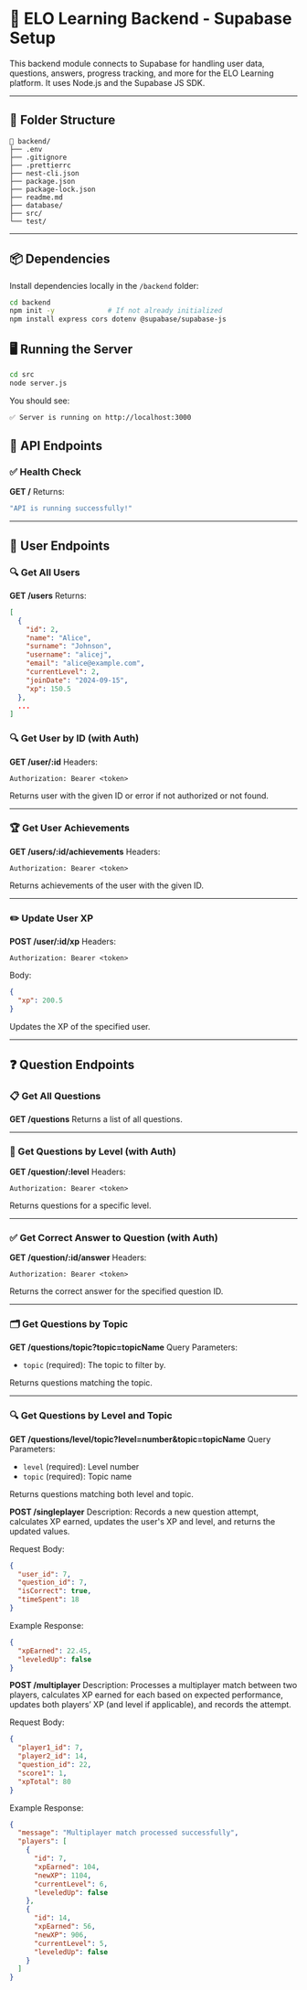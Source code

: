 # 🚀 ELO Learning Backend - Supabase Setup

This backend module connects to Supabase for handling user data, questions, answers, progress tracking, and more for the ELO Learning platform. It uses Node.js and the Supabase JS SDK.

---

## 📁 Folder Structure

```plaintext
📁 backend/
├── .env
├── .gitignore
├── .prettierrc
├── nest-cli.json
├── package.json
├── package-lock.json
├── readme.md
├── database/
├── src/
└── test/
```

---

## 📦 Dependencies

Install dependencies locally in the `/backend` folder:

```bash
cd backend
npm init -y             # If not already initialized
npm install express cors dotenv @supabase/supabase-js
```

## 🖥️ Running the Server

```bash
cd src
node server.js
```

You should see:

```bash
✅ Server is running on http://localhost:3000
```

## 🔁 API Endpoints

### ✅ Health Check

**GET /**
Returns:

```bash
"API is running successfully!"
```

---

## 👤 User Endpoints

### 🔍 Get All Users

**GET /users**
Returns:

```json
[
  {
    "id": 2,
    "name": "Alice",
    "surname": "Johnson",
    "username": "alicej",
    "email": "alice@example.com",
    "currentLevel": 2,
    "joinDate": "2024-09-15",
    "xp": 150.5
  },
  ...
]
```

### 🔍 Get User by ID (with Auth)

**GET /user/\:id**
Headers:

```plaintext
Authorization: Bearer <token>
```

Returns user with the given ID or error if not authorized or not found.

---

### 🏆 Get User Achievements

**GET /users/\:id/achievements**
Headers:

```plaintext
Authorization: Bearer <token>
```

Returns achievements of the user with the given ID.

---

### ✏️ Update User XP

**POST /user/\:id/xp**
Headers:

```plaintext
Authorization: Bearer <token>
```

Body:

```json
{
  "xp": 200.5
}
```

Updates the XP of the specified user.

---

## ❓ Question Endpoints

### 📋 Get All Questions

**GET /questions**
Returns a list of all questions.

---

### 🎯 Get Questions by Level (with Auth)

**GET /question/\:level**
Headers:

```plaintext
Authorization: Bearer <token>
```

Returns questions for a specific level.

---

### ✅ Get Correct Answer to Question (with Auth)

**GET /question/\:id/answer**
Headers:

```plaintext
Authorization: Bearer <token>
```

Returns the correct answer for the specified question ID.

---

### 🗂️ Get Questions by Topic

**GET /questions/topic?topic=topicName**
Query Parameters:

- `topic` (required): The topic to filter by.

Returns questions matching the topic.

---

### 🔍 Get Questions by Level and Topic

**GET /questions/level/topic?level=number\&topic=topicName**
Query Parameters:

- `level` (required): Level number
- `topic` (required): Topic name

Returns questions matching both level and topic.

**POST /singleplayer**
Description:
Records a new question attempt, calculates XP earned, updates the user's XP and level, and returns the updated values.

Request Body:

```json
{
  "user_id": 7,
  "question_id": 7,
  "isCorrect": true,
  "timeSpent": 18
}
```

Example Response:

```json
{
  "xpEarned": 22.45,
  "leveledUp": false
}
```

**POST /multiplayer**
Description:
Processes a multiplayer match between two players, calculates XP earned for each based on expected performance, updates both players’ XP (and level if applicable), and records the attempt.

Request Body:

```json
{
  "player1_id": 7,
  "player2_id": 14,
  "question_id": 22,
  "score1": 1,
  "xpTotal": 80
}
```

Example Response:

```json
{
  "message": "Multiplayer match processed successfully",
  "players": [
    {
      "id": 7,
      "xpEarned": 104,
      "newXP": 1104,
      "currentLevel": 6,
      "leveledUp": false
    },
    {
      "id": 14,
      "xpEarned": 56,
      "newXP": 906,
      "currentLevel": 5,
      "leveledUp": false
    }
  ]
}
```
